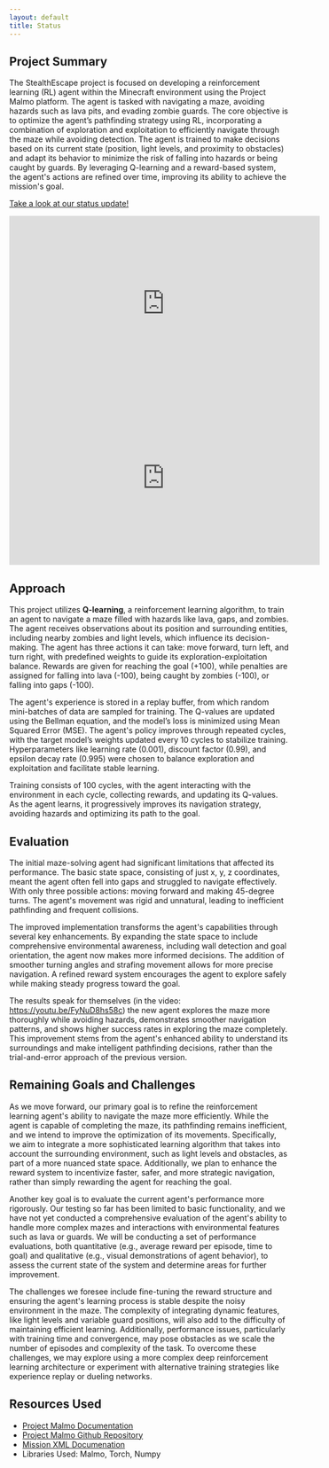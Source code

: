 ```yaml
---
layout: default
title: Status
---
```


## Project Summary  
The StealthEscape project is focused on developing a reinforcement learning (RL) agent within the Minecraft environment using the Project Malmo platform. The agent is tasked with navigating 
a maze, avoiding hazards such as lava pits, and evading zombie guards. The core objective is to optimize the agent’s pathfinding strategy using RL, incorporating a combination of exploration 
and exploitation to efficiently navigate through the maze while avoiding detection. The agent is trained to make decisions based on its current state (position, light levels, and proximity 
to obstacles) and adapt its behavior to minimize the risk of falling into hazards or being caught by guards. By leveraging Q-learning and a reward-based system, the agent's actions are 
refined over time, improving its ability to achieve the mission's goal. 

[Take a look at our status update!](https://www.youtube.com/watch?v=Ry0RnIFcsuc)
<iframe width="560" height="315" 
    src="https://www.youtube.com/watch?v=Ry0RnIFcsuc" 
    frameborder="0" 
    allowfullscreen>
</iframe>

<iframe width="560" height="315" 
    src="https://www.youtube.com/embed/VIDEO_ID" 
    frameborder="0" 
    allow="accelerometer; autoplay; clipboard-write; encrypted-media; gyroscope; picture-in-picture" 
    allowfullscreen>
</iframe>

## Approach  
This project utilizes **Q-learning**, a reinforcement learning algorithm, to train an agent to navigate a maze filled with hazards like lava, gaps, and zombies. The agent receives 
observations about its position and surrounding entities, including nearby zombies and light levels, which influence its decision-making. The agent has three actions it can take: 
move forward, turn left, and turn right, with predefined weights to guide its exploration-exploitation balance. Rewards are given for reaching the goal (+100), while penalties are 
assigned for falling into lava (-100), being caught by zombies (-100), or falling into gaps (-100).

The agent's experience is stored in a replay buffer, from which random mini-batches of data are sampled for training. The Q-values are updated using the Bellman equation, and the model’s 
loss is minimized using Mean Squared Error (MSE). The agent's policy improves through repeated cycles, with the target model’s weights updated every 10 cycles to stabilize training. 
Hyperparameters like learning rate (0.001), discount factor (0.99), and epsilon decay rate (0.995) were chosen to balance exploration and exploitation and facilitate stable learning.

Training consists of 100 cycles, with the agent interacting with the environment in each cycle, collecting rewards, and updating its Q-values. As the agent learns, it progressively improves 
its navigation strategy, avoiding hazards and optimizing its path to the goal.

## Evaluation  
The initial maze-solving agent had significant limitations that affected its performance. The basic state space, consisting of just x, y, z coordinates, meant the agent often fell into gaps and struggled to navigate effectively. With only three possible actions: moving forward and making 45-degree turns. The agent's movement was rigid and unnatural, leading to inefficient pathfinding and frequent collisions.

The improved implementation transforms the agent's capabilities through several key enhancements. By expanding the state space to include comprehensive environmental awareness, including wall detection and goal orientation, the agent now makes more informed decisions. The addition of smoother turning angles and strafing movement allows for more precise navigation. A refined reward system encourages the agent to explore safely while making steady progress toward the goal.

The results speak for themselves (in the video: https://youtu.be/FyNuD8hs58c) the new agent explores the maze more thoroughly while avoiding hazards, demonstrates smoother navigation patterns, and shows higher success rates in exploring the maze completely. This improvement stems from the agent's enhanced ability to understand its surroundings and make intelligent pathfinding decisions, rather than the trial-and-error approach of the previous version.


## Remaining Goals and Challenges 
As we move forward, our primary goal is to refine the reinforcement learning agent's ability to navigate the maze more efficiently. While the agent is capable of completing the maze, its 
pathfinding remains inefficient, and we intend to improve the optimization of its movements. Specifically, we aim to integrate a more sophisticated learning algorithm that takes into 
account the surrounding environment, such as light levels and obstacles, as part of a more nuanced state space. Additionally, we plan to enhance the reward system to incentivize faster, 
safer, and more strategic navigation, rather than simply rewarding the agent for reaching the goal.

Another key goal is to evaluate the current agent's performance more rigorously. Our testing so far has been limited to basic functionality, and we have not yet conducted a comprehensive 
evaluation of the agent's ability to handle more complex mazes and interactions with environmental features such as lava or guards. We will be conducting a set of performance evaluations, 
both quantitative (e.g., average reward per episode, time to goal) and qualitative (e.g., visual demonstrations of agent behavior), to assess the current state of the system and determine 
areas for further improvement.

The challenges we foresee include fine-tuning the reward structure and ensuring the agent's learning process is stable despite the noisy environment in the maze. The complexity of 
integrating dynamic features, like light levels and variable guard positions, will also add to the difficulty of maintaining efficient learning. Additionally, performance issues, 
particularly with training time and convergence, may pose obstacles as we scale the number of episodes and complexity of the task. To overcome these challenges, we may explore using a 
more complex deep reinforcement learning architecture or experiment with alternative training strategies like experience replay or dueling networks.

## Resources Used 
- [Project Malmo Documentation](https://www.microsoft.com/en-us/research/project/project-malmo/)
- [Project Malmo Github Repository](https://github.com/microsoft/malmo)
- [Mission XML Documenation](https://microsoft.github.io/malmo/0.30.0/Schemas/MissionHandlers.html)
- Libraries Used: Malmo, Torch, Numpy
